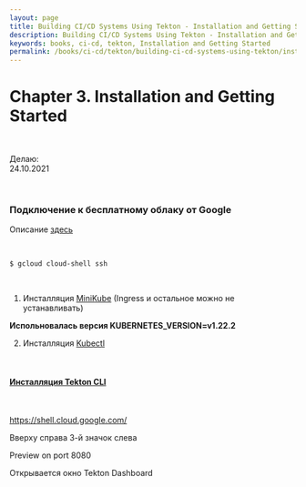 ```yaml
---
layout: page
title: Building CI/CD Systems Using Tekton - Installation and Getting Started
description: Building CI/CD Systems Using Tekton - Installation and Getting Started
keywords: books, ci-cd, tekton, Installation and Getting Started
permalink: /books/ci-cd/tekton/building-ci-cd-systems-using-tekton/installation-and-getting-started/
---
```


# Chapter 3. Installation and Getting Started

<br/>

Делаю:  
24.10.2021

<br/>

### Подключение к бесплатному облаку от Google

Описание [здесь](/tools/containers/kubernetes/google-cloud-shell/)

<br/>

```
$ gcloud cloud-shell ssh
```

<br/>

1. Инсталляция [MiniKube](/tools/containers/kubernetes/minikube/setup/) (Ingress и остальное можно не устанавливать)

**Испольновалась версия KUBERNETES_VERSION=v1.22.2**

2. Инсталляция [Kubectl](/tools/containers/kubernetes/tools/kubectl/)

<br/>

#### [Инсталляция Tekton CLI](/tools/containers/kubernetes/tools/ci-cd/tekton/)

<br/>

https://shell.cloud.google.com/

Вверху справа 3-й значок слева

Preview on port 8080

Открывается окно Tekton Dashboard
